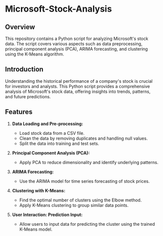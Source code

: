 # Microsoft-Stock-Analysis

## Overview

This repository contains a Python script for analyzing Microsoft's stock data. The script covers various aspects such as data preprocessing, principal component analysis (PCA), ARIMA forecasting, and clustering using the K-Means algorithm.


## Introduction

Understanding the historical performance of a company's stock is crucial for investors and analysts. This Python script provides a comprehensive analysis of Microsoft's stock data, offering insights into trends, patterns, and future predictions.

## Features

1. **Data Loading and Pre-processing:**
   - Load stock data from a CSV file.
   - Clean the data by removing duplicates and handling null values.
   - Split the data into training and test sets.

2. **Principal Component Analysis (PCA):**
   - Apply PCA to reduce dimensionality and identify underlying patterns.

3. **ARIMA Forecasting:**
   - Use the ARIMA model for time series forecasting of stock prices.

4. **Clustering with K-Means:**
   - Find the optimal number of clusters using the Elbow method.
   - Apply K-Means clustering to group similar data points.

5. **User Interaction: Prediction Input:**
   - Allow users to input data for predicting the cluster using the trained K-Means model.

